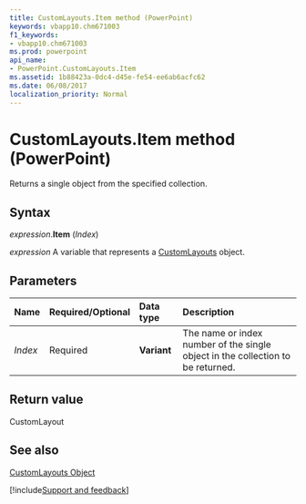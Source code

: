 ```yaml
---
title: CustomLayouts.Item method (PowerPoint)
keywords: vbapp10.chm671003
f1_keywords:
- vbapp10.chm671003
ms.prod: powerpoint
api_name:
- PowerPoint.CustomLayouts.Item
ms.assetid: 1b88423a-0dc4-d45e-fe54-ee6ab6acfc62
ms.date: 06/08/2017
localization_priority: Normal
---
```



# CustomLayouts.Item method (PowerPoint)

Returns a single object from the specified collection.


## Syntax

_expression_.**Item** (_Index_)

_expression_ A variable that represents a [CustomLayouts](PowerPoint.CustomLayouts.md) object.


## Parameters



|Name|Required/Optional|Data type|Description|
|:-----|:-----|:-----|:-----|
| _Index_|Required|**Variant**|The name or index number of the single object in the collection to be returned.|

## Return value

CustomLayout


## See also


[CustomLayouts Object](PowerPoint.CustomLayouts.md)

[!include[Support and feedback](~/includes/feedback-boilerplate.md)]